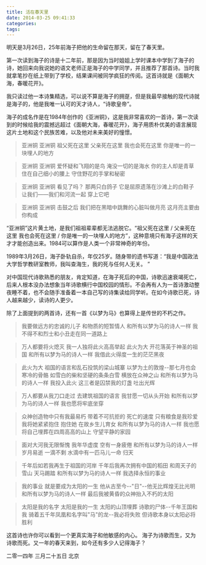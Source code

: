 ```yaml
---
title: 活在春天里
date: 2014-03-25 09:41:33
categories:
tags:
---
```


明天是3月26日，25年前海子把他的生命留在那天，留在了春天里。

第一次读到海子的诗是十二年前，那是因为当时姐姐上学时课本中学到了海子的诗，她回来向我说她的语文老师正是海子的中学同学，并且推荐了那首诗。当时我就拿笔抄在纸上带到了学校，结果课间被同学疯狂的传阅。这首诗就是《面朝大海，春暖花开》。

我只读过他一本诗集精选，可以说不算是海子的拥趸，但是我最早接触的现代诗就是海子的，他是我唯一认可的天才诗人，“诗歌皇帝”。

海子的成名作是在1984年创作的《亚洲铜》，这是我非常喜欢的一首诗，第一次读到的时候给我的震撼远超过《面朝大海，春暖花开》，海子用质朴优美的语言展现这片土地和这个民族苦难，以及他对未来美好的憧憬。

> 亚洲铜 亚洲铜
祖父死在这里 父亲死在这里 我也会死在这里
你是唯一的一块埋人的地方

> 亚洲铜 亚洲铜
爱怀疑和飞翔的是鸟 淹没一切的是海水
你的主人却是青草 住在自己细小的腰上
守住野花的手掌和秘密

> 亚洲铜 亚洲铜
看见了吗？ 那两只白鸽子 它是屈原遗落在沙滩上的白鞋子
让我们——我们和河流一起 穿上它吧

> 亚洲铜 亚洲铜
击鼓之后 我们把在黑暗中跳舞的心脏叫做月亮
这月亮主要由你构成

“亚洲铜”这片黄土地，是我们祖祖辈辈都无法逃脱它。“祖父死在这里 / 父亲死在这里 我也会死在这里 / 你是唯一的一块埋人的地方”，这种意境只有海子这样的天才才能创造出来。1984可以算作是人类一个非常神奇的年份。

1989年3月26日，海子卧轨自杀，年仅25岁。随身带的遗书写道：“我是中国政法大学哲学教研室教师，我叫查海生，我的死与任何人无关。 ”

对中国现代诗歌熟悉的朋友，肯定知道，在海子死后的中国，诗歌迅速衰竭死亡，后来人根本没办法想象当年诗歌横行中国校园的情形。不会再有人为一首诗激动整夜睡不着，也不会随手准备着一本自己写的诗集读给同学听。在如今诗歌已死，诗人越来越少，读诗的人更少。

除了上面提到的两首诗，还有一首《以梦为马》也算得上是传世的不朽之作。

> 我要做远方的忠诚的儿子 
和物质的短暂情人 
和所有以梦为马的诗人一样 
我不得不和烈士和小丑走在同一道路上 

> 万人都要将火熄灭 我一人独将此火高高举起 
此火为大 开花落英于神圣的祖国 
和所有以梦为马的诗人一样 
我借此火得度一生的茫茫黑夜 

> 此火为大 祖国的语言和乱石投筑的梁山城寨 
以梦为土的敦煌--那七月也会寒冷的骨骼 
如雪白的柴和坚硬的条条白雪 横放在众神之山 
和所有以梦为马的诗人一样 
我投入此火 这三者是囚禁我的灯盏 吐出光辉 

> 万人都要从我刀口走过 去建筑祖国的语言 
我甘愿一切从头开始 
和所有以梦为马的诗人一样 
我也愿将牢底坐穿 

> 众神创造物中只有我最易朽 带着不可抗拒的 死亡的速度 
只有粮食是我珍爱 我将她紧紧抱住 抱住她 在故乡生儿育女 
和所有以梦为马的诗人一样 
我也愿将自己埋葬在四周高高的山上 守望平静的家园 

> 面对大河我无限惭愧 
我年华虚度 空有一身疲倦 
和所有以梦为马的诗人一样 
岁月易逝 一滴不剩 水滴中有一匹马儿一命 归天 

> 千年后如若我再生于祖国的河岸 
千年后我再次拥有中国的稻田 和周天子的雪山 天马踢踏 
和所有以梦为马的诗人一样 
我选择永恒的事业 

> 我的事业 就是要成为太阳的一生 
他从古至今--"日"--他无比辉煌无比光明 
和所有以梦为马的诗人一样 
最后我被黄昏的众神抬入不朽的太阳 

> 太阳是我的名字 
太阳是我的一生 
太阳的山顶埋葬 诗歌的尸体--千年王国和我 
骑着五千年凤凰和名字叫"马"的龙--我必将失败 
但诗歌本身以太阳必将胜利
 

这首诗也许你可以看到一个更真实海子和他敏感的内心。
海子为诗歌而生，又为诗歌而死。又一年的春天来到，如今还有多少人记得海子？ 


二零一四年 三月二十五日  北京
